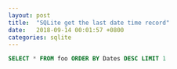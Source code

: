 ```yaml
---
layout: post
title:  "SQLite get the last date time record"
date:   2018-09-14 00:01:57 +0800
categories: sqlite
---
```

```sql
SELECT * FROM foo ORDER BY Dates DESC LIMIT 1
```
